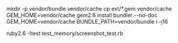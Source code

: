 mkdir -p vendor/bundle vendor/cache
cp ext/*.gem vendor/cache
GEM_HOME=vendor/cache gem2.6 install bundler --no-doc
GEM_HOME=vendor/cache BUNDLE_PATH=vendor/bundle i -j16

ruby2.6 -Itest test_memory/screenshot_test.rb
